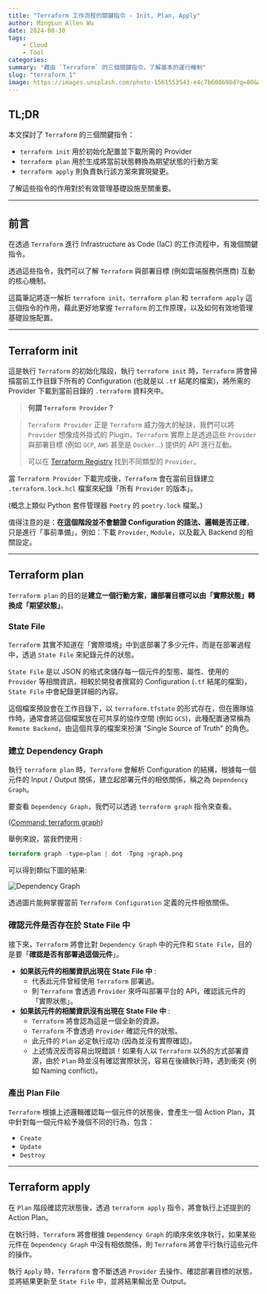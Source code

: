 ```yaml
---
title: "Terraform 工作流程的關鍵指令 - Init, Plan, Apply"
author: MingLun Allen Wu
date: 2024-08-30
tags: 
    - Cloud
    - Tool
categories: 
summary: "藉由 `Terraform` 的三個關鍵指令，了解基本的運行機制"
slug: "terraform_1"
image: https://images.unsplash.com/photo-1561553543-e4c7b608b98d?q=80&w=2940&auto=format&fit=crop&ixlib=rb-4.0.3&ixid=M3wxMjA3fDB8MHxwaG90by1wYWdlfHx8fGVufDB8fHx8fA%3D%3D
---
```


## TL;DR

本文探討了 `Terraform` 的三個關鍵指令：

+ `terraform init` 用於初始化配置並下載所需的 Provider
+ `terraform plan` 用於生成將當前狀態轉換為期望狀態的行動方案
+ `terraform apply` 則負責執行該方案來實現變更。
  
了解這些指令的作用對於有效管理基礎設施至關重要。

---

## 前言

在透過 `Terraform` 進行 Infrastructure as Code (IaC) 的工作流程中，有幾個關鍵指令。

透過這些指令，我們可以了解 `Terraform` 與部署目標 (例如雲端服務供應商) 互動的核心機制。

這篇筆記將逐一解析 `terraform init`、`terraform plan` 和 `terraform apply` 這三個指令的作用，藉此更好地掌握 `Terraform` 的工作原理，以及如何有效地管理基礎設施配置。

---

## Terraform init

這是執行 `Terraform` 的初始化階段，執行 `terraform init` 時，`Terraform` 將會掃描當前工作目錄下所有的 Configuration (也就是以 `.tf` 結尾的檔案)，將所需的 Provider 下載到當前目錄的 `.terraform` 資料夾中。

> **何謂 `Terraform Provider` ?**

>
> `Terraform Provider` 正是 `Terraform` 威力強大的秘訣，我們可以將 `Provider` 想像成外掛式的 Plugin，`Terraform` 實際上是透過這些 `Provider` 與部署目標 (例如 `GCP`, `AWS` 甚至是 `Docker`...) 提供的 API 進行互動。
> 
> 可以在 [Terraform Registry](https://registry.terraform.io/) 找到不同類型的 `Provider`。

當 `Terraform Provider` 下載完成後，`Terraform` 會在當前目錄建立 `.terraform.lock.hcl` 檔案來紀錄「所有 `Provider` 的版本」。 

(概念上類似 Python 套件管理器 `Poetry` 的 `poetry.lock` 檔案。)

值得注意的是：**在這個階段並不會驗證 Configuration 的語法、邏輯是否正確**，只是進行「事前準備」，例如：下載 `Provider`, `Module`，以及載入 Backend 的相關設定。

---

## Terraform plan

`Terraform plan` 的目的是**建立一個行動方案，讓部署目標可以由「實際狀態」轉換成「期望狀態」**。

### State File

`Terraform` 其實不知道在「實際環境」中到底部署了多少元件，而是在部署過程中，透過 `State File` 來紀錄元件的狀態。

`State File` 是以 JSON 的格式來儲存每一個元件的型態、屬性、使用的 `Provider` 等相關資訊，相較於開發者撰寫的 Configuration (`.tf` 結尾的檔案)，`State File` 中會紀錄更詳細的內容。

這個檔案預設會在工作目錄下，以 `terraform.tfstate` 的形式存在，但在團隊協作時，通常會將這個檔案放在可共享的協作空間 (例如 `GCS`)，此種配置通常稱為 `Remote Backend`，由這個共享的檔案來扮演 "Single Source of Truth" 的角色。

### 建立 Dependency Graph

執行 `terraform plan` 時，`Terraform` 會解析 Configuration 的結構，根據每一個元件的 Input / Output 關係，建立起部署元件的相依關係，稱之為 `Dependency Graph`。

要查看 `Dependency Graph`，我們可以透過 `terraform graph` 指令來查看。 

([Command: terraform graph](https://developer.hashicorp.com/terraform/cli/commands/graph))

舉例來說，當我們使用 :

```terraform
terraform graph -type=plan | dot -Tpng >graph.png
```

可以得到類似下圖的結果:

![Dependency Graph](https://developer.hashicorp.com/_next/image?url=https%3A%2F%2Fcontent.hashicorp.com%2Fapi%2Fassets%3Fproduct%3Dterraform%26version%3Drefs%252Fheads%252Fv1.9%26asset%3Dwebsite%252Fimg%252Fdocs%252Fgraph-example.png%26width%3D658%26height%3D443&w=1920&q=75&dpl=dpl_CSwmcYNinzt9r2MomNCMBBgKKqgK)

透過圖片能夠掌握當前 `Terraform Configuration` 定義的元件相依關係。

### 確認元件是否存在於 State File 中

接下來，`Terraform` 將會比對 `Dependency Graph` 中的元件和 `State File`，目的是要「**確認是否有部署過這個元件**」。

+ **如果該元件的相關資訊出現在 State File 中** :
  + 代表此元件曾經使用 `Terraform` 部署過。
  + 則 `Terraform` 會透過 `Provider` 來呼叫部署平台的 API，確認該元件的「實際狀態」。
+ **如果該元件的相關資訊沒有出現在 State File 中** :
  + `Terraform` 將會認為這是一個全新的資源。
  + `Terraform` 不會透過 `Provider` 確認元件的狀態。
  + 此元件的 `Plan` 必定執行成功 (因為並沒有實際確認)。
  + 上述情況反而容易出現錯誤！如果有人以 `Terraform` 以外的方式部署資源，由於 `Plan` 時並沒有確認實際狀況，容易在後續執行時，遇到衝突 (例如 Naming conflict)。

### 產出 Plan File

`Terraform` 根據上述邏輯確認每一個元件的狀態後，會產生一個 Action Plan，其中針對每一個元件給予幾個不同的行為，包含：

+ `Create`
+ `Update`
+ `Destroy`

---

## Terraform apply

在 `Plan` 階段確認完狀態後，透過 `terraform apply` 指令，將會執行上述提到的 Action Plan。

在執行時，`Terraform` 將會根據 `Dependency Graph` 的順序來依序執行，如果某些元件在 `Dependency Graph` 中沒有相依關係，則 `Terraform` 將會平行執行這些元件的操作。

執行 `Apply` 時，`Terraform` 會不斷透過 `Provider` 去操作、確認部署目標的狀態，並將結果更新至 `State File` 中，並將結果輸出至 Output。
